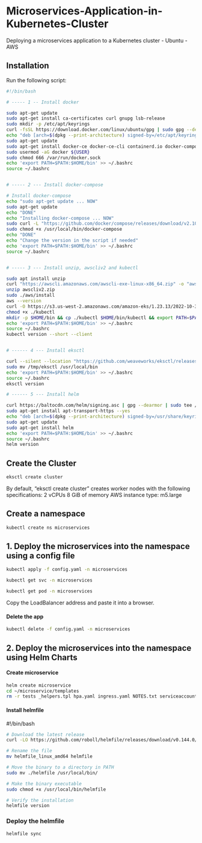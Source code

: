 # Microservices-Application-in-Kubernetes-Cluster
Deploying a microservices application to a Kubernetes cluster - Ubuntu - AWS

## Installation
Run the following script:

```bash
#!/bin/bash

# ----- 1 -- Install docker

sudo apt-get update
sudo apt-get install ca-certificates curl gnupg lsb-release
sudo mkdir -p /etc/apt/keyrings
curl -fsSL https://download.docker.com/linux/ubuntu/gpg | sudo gpg --dearmor -o /etc/apt/keyrings/docker.gpg
echo "deb [arch=$(dpkg --print-architecture) signed-by=/etc/apt/keyrings/docker.gpg] https://download.docker.com/linux/ubuntu $(lsb_release -cs) stable" | sudo tee /etc/apt/sources.list.d/docker.list > /dev/null
sudo apt-get update
sudo apt-get install docker-ce docker-ce-cli containerd.io docker-compose-plugin -y
sudo usermod -aG docker ${USER}
sudo chmod 666 /var/run/docker.sock
echo 'export PATH=$PATH:$HOME/bin' >> ~/.bashrc
source ~/.bashrc


# ----- 2 --- Install docker-compose

# Install docker-compose
echo "sudo apt-get update ... NOW"
sudo apt-get update
echo "DONE"
echo "Installing docker-compose ... NOW"
sudo curl -L "https://github.com/docker/compose/releases/download/v2.10.0/docker-compose-$(uname -s)-$(uname -m)" -o /usr/local/bin/docker-compose
sudo chmod +x /usr/local/bin/docker-compose
echo "DONE"
echo "Change the version in the script if needed"
echo 'export PATH=$PATH:$HOME/bin' >> ~/.bashrc
source ~/.bashrc


# ----- 3 --- Install unzip, awscliv2 and kubectl

sudo apt install unzip
curl "https://awscli.amazonaws.com/awscli-exe-linux-x86_64.zip" -o "awscliv2.zip"
unzip awscliv2.zip
sudo ./aws/install
aws --version
curl -O https://s3.us-west-2.amazonaws.com/amazon-eks/1.23.13/2022-10-31/bin/linux/amd64/kubectl
chmod +x ./kubectl
mkdir -p $HOME/bin && cp ./kubectl $HOME/bin/kubectl && export PATH=$PATH:$HOME/bin
echo 'export PATH=$PATH:$HOME/bin' >> ~/.bashrc
source ~/.bashrc
kubectl version --short --client


# ------ 4 --- Install eksctl

curl --silent --location "https://github.com/weaveworks/eksctl/releases/latest/download/eksctl_$(uname -s)_amd64.tar.gz" | tar xz -C /tmp
sudo mv /tmp/eksctl /usr/local/bin
echo 'export PATH=$PATH:$HOME/bin' >> ~/.bashrc
source ~/.bashrc
eksctl version

# ------ 5 --- Install helm

curl https://baltocdn.com/helm/signing.asc | gpg --dearmor | sudo tee /usr/share/keyrings/helm.gpg > /dev/null
sudo apt-get install apt-transport-https --yes
echo "deb [arch=$(dpkg --print-architecture) signed-by=/usr/share/keyrings/helm.gpg] https://baltocdn.com/helm/stable/debian/ all main" | sudo tee /etc/apt/sources.list.d/helm-stable-debian.list
sudo apt-get update
sudo apt-get install helm
echo 'export PATH=$PATH:$HOME/bin' >> ~/.bashrc
source ~/.bashrc
helm version

```
## Create the Cluster

```bash
eksctl create cluster
```
By default, “eksctl create cluster” creates worker nodes with the following specifications:
2 vCPUs
8 GiB of memory
AWS instance type: m5.large

## Create a namespace
```bash
kubectl create ns microservices
```

## 1. Deploy the microservices into the namespace using a config file
```bash
kubectl apply -f config.yaml -n microservices
```
```bash
kubectl get svc -n microservices
```
```bash
kubectl get pod -n microservices
```
Copy the LoadBalancer address and paste it into a browser.
#### Delete the app
```bash
kubectl delete -f config.yaml -n microservices
```
## 2. Deploy the microservices into the namespace using Helm Charts
#### Create microservice
```bash
helm create microservice
cd ~/microservice/templates
rm -r tests _helpers.tpl hpa.yaml ingress.yaml NOTES.txt serviceaccount.yaml
```
#### Install helmfile

#!/bin/bash
```bash
# Download the latest release
curl -LO https://github.com/roboll/helmfile/releases/download/v0.144.0/helmfile_linux_amd64

# Rename the file
mv helmfile_linux_amd64 helmfile

# Move the binary to a directory in PATH
sudo mv ./helmfile /usr/local/bin/

# Make the binary executable
sudo chmod +x /usr/local/bin/helmfile

# Verify the installation
helmfile version
```
### Deploy the helmfile
```bash
helmfile sync
```


